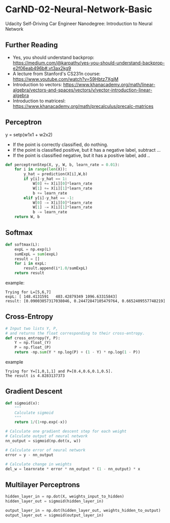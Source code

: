 # CarND-02-Neural-Network-Basic
Udacity Self-Driving Car Engineer Nanodegree: Introduction to Neural Network


## Further Reading

- Yes, you should understand backprop: https://medium.com/@karpathy/yes-you-should-understand-backprop-e2f06eab496b#.vt3ax2kg9
- A lecture from Stanford's CS231n course: https://www.youtube.com/watch?v=59Hbtz7XgjM
- Introduction to vectors: https://www.khanacademy.org/math/linear-algebra/vectors-and-spaces/vectors/v/vector-introduction-linear-algebra
- Introduction to matricesl: https://www.khanacademy.org/math/precalculus/precalc-matrices

## Perceptron 

y = setp(w1x1 + w2x2)

- If the point is correctly classified, do nothing.
- If the point is classified positive, but it has a negative label, subtract ...
- If the point is classified negative, but it has a positive label, add ..

```python
def perceptronStep(X, y, W, b, learn_rate = 0.01):
    for i in range(len(X)):
        y_hat = prediction(X[i],W,b)
        if y[i]-y_hat == 1:
            W[0] += X[i][0]*learn_rate
            W[1] += X[i][1]*learn_rate
            b += learn_rate
        elif y[i]-y_hat == -1:
            W[0] -= X[i][0]*learn_rate
            W[1] -= X[i][1]*learn_rate
            b -= learn_rate
    return W, b
```

## Softmax

```python
def softmax(L):
    expL = np.exp(L)
    sumExpL = sum(expL)
    result = []
    for i in expL:
        result.append(i*1.0/sumExpL)
    return result
```
example:
```
Trying for L=[5,6,7]
expL: [ 148.4131591   403.42879349 1096.63315843]
result: [0.09003057317038046, 0.24472847105479764, 0.6652409557748219]
```

## Cross-Entropy

```python
# Input two lists Y, P,
# and returns the float corresponding to their cross-entropy.
def cross_entropy(Y, P):
    Y = np.float_(Y)
    P = np.float_(P)
    return -np.sum(Y * np.log(P) + (1 - Y) * np.log(1 - P))
```
example
```
Trying for Y=[1,0,1,1] and P=[0.4,0.6,0.1,0.5].
The result is 4.8283137373
```

## Gradient Descent

```python
def sigmoid(x):
    """
    Calculate sigmoid
    """
    return 1/(1+np.exp(-x))

# Calculate one gradient descent step for each weight
# Calculate output of neural network
nn_output = sigmoid(np.dot(x, w))

# Calculate error of neural network
error = y - nn_output

# Calculate change in weights
del_w = learnrate * error * nn_output * (1 - nn_output) * x
```

## Multilayer Perceptrons

```python
hidden_layer_in = np.dot(X, weights_input_to_hidden)
hidden_layer_out = sigmoid(hidden_layer_in)

output_layer_in = np.dot(hidden_layer_out, weights_hidden_to_output)
output_layer_out = sigmoid(output_layer_in)
```
